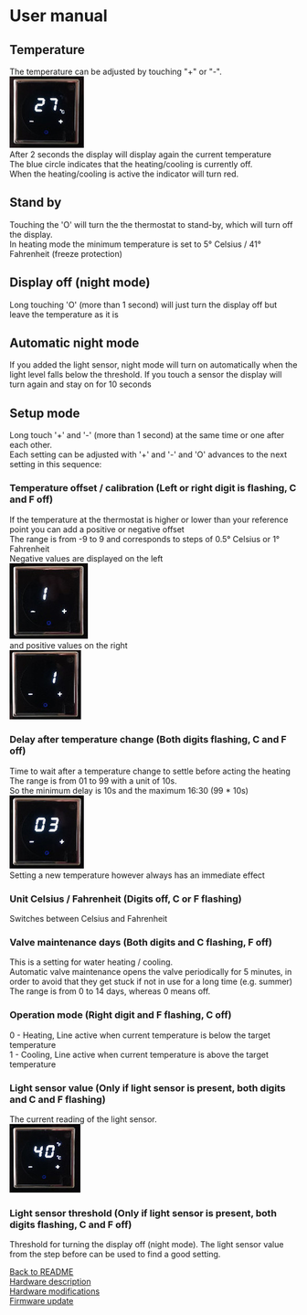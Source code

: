 # User manual
## Temperature
The temperature can be adjusted by touching "+" or "-".  
<img src="valve_off.jpg"/>  
After 2 seconds the display will display again the current temperature  
The blue circle indicates that the heating/cooling is currently off.  
When the heating/cooling is active the indicator will turn red.  
## Stand by
Touching the 'O' will turn the the thermostat to stand-by, which will turn off the display.  
In heating mode the minimum temperature is set to 5° Celsius / 41° Fahrenheit (freeze protection)
## Display off (night mode)
Long touching 'O' (more than 1 second) will just turn the display off but leave the temperature as it is

## Automatic night mode
If you added the light sensor, night mode will turn on automatically when the light level falls below the threshold.
If you touch a sensor the display will turn again and stay on for 10 seconds

## Setup mode
Long touch '+' and '-' (more than 1 second) at the same time or one after each other.  
Each setting can be adjusted with '+' and '-' and 'O' advances to the next setting in this sequence:  

### Temperature offset / calibration (Left or right digit is flashing, C and F off)
If the temperature at the thermostat is higher or lower than your reference point you can add a positive or negative offset  
The range is from -9 to 9 and corresponds to steps of 0.5° Celsius or 1° Fahrenheit  
Negative values are displayed on the left  
<img src="negative_offset.jpg"/>  
and positive values on the right  
<img src="positive_offset.jpg"/>  

### Delay after temperature change (Both digits flashing, C and F off)
Time to wait after a temperature change to settle before acting the heating  
The range is from 01 to 99 with a unit of 10s.  
So the minimum delay is 10s and the maximum 16:30 (99 * 10s)  
<img src="valve_delay.jpg"/>  
Setting a new temperature however always has an immediate effect  

### Unit Celsius / Fahrenheit (Digits off, C or  F flashing)
Switches between Celsius and Fahrenheit

### Valve maintenance days (Both digits and C flashing, F off)  
This is a setting for water heating / cooling.  
Automatic valve maintenance opens the valve periodically for 5 minutes, in order to avoid that they get stuck if not in use for a long time (e.g. summer)  
The range is from 0 to 14 days, whereas 0 means off.

### Operation mode (Right digit and F flashing, C off)
0 - Heating, Line active when current temperature is below the target temperature  
1 - Cooling, Line active when current temperature is above the target temperature  

### Light sensor value (Only if light sensor is present, both digits and C and F flashing)
The current reading of the light sensor.  
<img src="light_sensor_status.jpg"/>

### Light sensor threshold (Only if light sensor is present, both digits flashing, C and F off)
Threshold for turning the display off (night mode). The light sensor value from the step before can be used to find a good setting.  


[Back to README](/README.md)  
[Hardware description](/doc/hardware.md)  
[Hardware modifications](/doc/hardware_mod.md)  
[Firmware update](/doc/programmer.md)  
